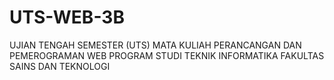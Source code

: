 # UTS-WEB-3B
UJIAN TENGAH SEMESTER (UTS) MATA KULIAH PERANCANGAN DAN PEMEROGRAMAN WEB PROGRAM STUDI TEKNIK INFORMATIKA FAKULTAS SAINS DAN TEKNOLOGI

